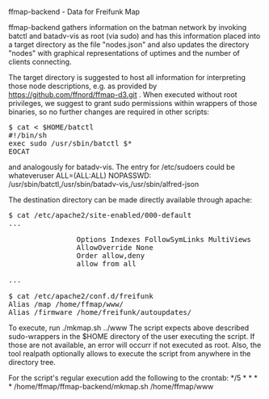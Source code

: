 ffmap-backend - Data for Freifunk Map

ffmap-backend gathers information on the batman network by invoking 
   batctl
and
   batadv-vis
as root (via sudo) and has this information placed into a target directory
as the file "nodes.json" and also updates the directory "nodes" with graphical
representations of uptimes and the number of clients connecting.

The target directory is suggested to host all information for interpreting those
node descriptions, e.g. as provided by https://github.com/ffnord/ffmap-d3.git .
When executed without root privileges, we suggest to grant sudo permissions
within wrappers of those binaries, so no further changes are required in other
scripts:

<pre>
$ cat <<EOCAT > $HOME/batctl
#!/bin/sh
exec sudo /usr/sbin/batctl $*
EOCAT
</pre>

and analogously for batadv-vis. The entry for /etc/sudoers could be
whateveruser   ALL=(ALL:ALL) NOPASSWD: /usr/sbin/batctl,/usr/sbin/batadv-vis,/usr/sbin/alfred-json

The destination directory can be made directly available through apache:
<pre>
$ cat /etc/apache2/site-enabled/000-default
...
        <Directory /home/whateverusername/www/>
                Options Indexes FollowSymLinks MultiViews
                AllowOverride None
                Order allow,deny
                allow from all
        </Directory>
...

$ cat /etc/apache2/conf.d/freifunk
Alias /map /home/ffmap/www/
Alias /firmware /home/freifunk/autoupdates/
</pre>

To execute, run 
 ./mkmap.sh ../www
The script expects above described sudo-wrappers in the $HOME directory of the user executing
the script. If those are not available, an error will occurr if not executed as root. Also,
the tool realpath optionally allows to execute the script from anywhere in the directory tree.

For the script's regular execution add the following to the crontab:
*/5 * * * * /home/ffmap/ffmap-backend/mkmap.sh /home/ffmap/www
